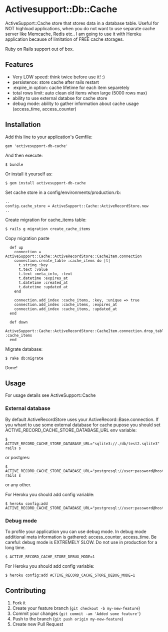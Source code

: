 # Activesupport::Db::Cache

ActiveSupport::Cache store that stores data in a database table. Useful for NOT highload applications, when you do not want to use separate cache server like Memcache, Redis etc.. I am going to use it with Heroku application because of limitation of FREE cache storages.

Ruby on Rails support out of box.

## Features

 * Very LOW speed: think twice before use it! :)
 * persistence: store cache after rails restart
 * :expire_in option: cache lifetime for each item separetely
 * total rows limit: auto clean old items when large (5000 rows max)
 * ability to use external databse for cache store
 * debug mode: ability to gather information about cache usage (access_time, access_counter)

## Installation

Add this line to your application's Gemfile:

    gem 'activesupport-db-cache'

And then execute:

    $ bundle

Or install it yourself as:

    $ gem install activesupport-db-cache

Set cache store in a config/environments/production.rb:

    ..
    config.cache_store = ActiveSupport::Cache::ActiveRecordStore.new
    ..

Create migration for cache_items table:
    
    $ rails g migration create_cache_items

Copy migration paste

      def up
        connection = ActiveSupport::Cache::ActiveRecordStore::CacheItem.connection
        connection.create_table :cache_items do |t|
          t.string :key
          t.text :value
          t.text :meta_info, :text
          t.datetime :expires_at
          t.datetime :created_at
          t.datetime :updated_at
        end

        connection.add_index :cache_items, :key, :unique => true
        connection.add_index :cache_items, :expires_at
        connection.add_index :cache_items, :updated_at
      end

      def down
        ActiveSupport::Cache::ActiveRecordStore::CacheItem.connection.drop_table :cache_items
      end

Migrate database:
    
    $ rake db:migrate

Done!

## Usage

For usage details see ActiveSupport::Cache

### External database

By default ActiveRecordStore uses your ActiveRecord::Base.connection. If you whant to use some external database for cache pupose you should set ACTIVE_RECORD_CACHE_STORE_DATABASE_URL env variable:

    $ ACTIVE_RECORD_CACHE_STORE_DATABASE_URL="sqlite3://./db/test2.sqlite3" rails s

or postgres:

    $ ACTIVE_RECORD_CACHE_STORE_DATABASE_URL="postgresql://user:password@host/database" rails s

or any other.

For Heroku you should add config variable:

    $ heroku config:add ACTIVE_RECORD_CACHE_STORE_DATABASE_URL="postgresql://user:password@host/database"

### Debug mode

To profile your application you can use debug mode. In debug mode additional meta information is gathered: access_counter, access_time. Be careful: debug mode is EXTREMELY SLOW. Do not use in production for a long time.

    $ ACTIVE_RECORD_CACHE_STORE_DEBUG_MODE=1

For Heroku you should add config variable:

    $ heroku config:add ACTIVE_RECORD_CACHE_STORE_DEBUG_MODE=1

## Contributing

1. Fork it
2. Create your feature branch (`git checkout -b my-new-feature`)
3. Commit your changes (`git commit -am 'Added some feature'`)
4. Push to the branch (`git push origin my-new-feature`)
5. Create new Pull Request
